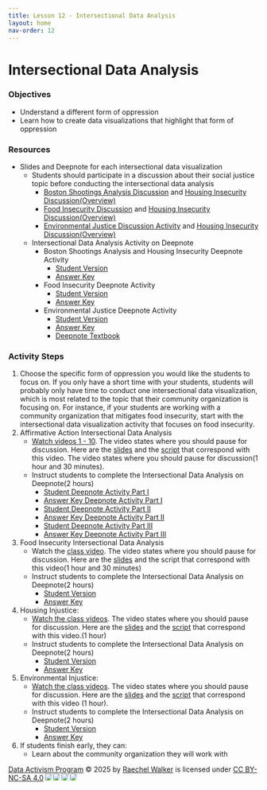 ```yaml
---
title: Lesson 12 - Intersectional Data Analysis
layout: home
nav-order: 12
---
```


<script>
  if (localStorage.getItem("formFilled") !== "true") {
    window.location.href = "/";
  }
</script>


# Intersectional Data Analysis

### Objectives
- Understand a different form of oppression
- Learn how to create data visualizations that highlight that form of oppression

### Resources
- Slides and Deepnote for each intersectional data visualization
    - Students should participate in a discussion about their social justice topic before conducting the intersectional data analysis
        - <a href = "https://drive.google.com/file/d/1tmrOHszJBB2jpq5rsxJtV6W2rSoPtnPu/view?usp=drive_link">Boston Shootings Analysis Discussion</a> and <a href = "https://drive.google.com/file/d/1duKjhwtL7z7chP5ATJjOa882JGdGq3gU/view?usp=drive_link">Housing Insecurity Discussion(Overview)</a> 
        - <a href = "https://drive.google.com/file/d/1KVtEmIYiCTF9DbpFIr89jly0a0GJlyT8/view?usp=drive_link">Food Insecurity Discussion</a> and <a href = "https://drive.google.com/file/d/1duKjhwtL7z7chP5ATJjOa882JGdGq3gU/view?usp=drive_link">Housing Insecurity Discussion(Overview)</a>  
        - <a href = "https://drive.google.com/file/d/1IzTflXfUF2HDNCjSAfjlZsF4ooTWxvvZ/view?usp=drive_link">Environmental Justice Discussion Activity</a> and <a href = "https://drive.google.com/file/d/1duKjhwtL7z7chP5ATJjOa882JGdGq3gU/view?usp=drive_link">Housing Insecurity Discussion(Overview)</a> 
    - Intersectional Data Analysis Activity on Deepnote
        - Boston Shootings Analysis and Housing Insecurity Deepnote Activity
            - <a href = "https://deepnote.com/workspace/zyalcin-d4764c78-fb2a-417d-90ee-605c831cfba9/project/BostonShootingsAnalysis-for-Students-a4f7b167-5df3-4584-b2d4-b3e54f27c4b2/notebook/Boston%252520Shootings%252520-a307cc6d65b246d8befb3b98195a57f5">Student Version</a>
            - <a href = "https://deepnote.com/workspace/zyalcin-d4764c78-fb2a-417d-90ee-605c831cfba9/project/BostonShootingsAnalysis-Answer-key-80bfb82e-c848-4aca-9f34-ca6d080a4780/notebook/Boston%252520Shootings%252520-da9bb6712c9f482d9f162ce6b1f3f5ea">Answer Key</a>
        - Food Insecurity Deepnote Activity
            - <a href = "https://deepnote.com/workspace/sophias-workspace-083b57d7-2852-4c49-9869-ce86dcee3cdb/project/Student-Version-Analyzing-Food-Accessibility-in-Cambridge-MA-0510b53c-6124-44a4-90a8-bdc63c10e9aa/notebook/notebook-8e62ea5e32064eaeac841e5d8bcd9176">Student Version</a>
            - <a href = "https://deepnote.com/workspace/sophias-workspace-083b57d7-2852-4c49-9869-ce86dcee3cdb/project/Answer-Key-Food-Accessibility-in-Cambridge-MA-d73c099d-2be2-423c-9783-a7deeca58466/">Answer Key</a>
        - Environmental Justice Deepnote Activity
            - <a href = "https://deepnote.com/workspace/Data%252520Analysis-5eb28d0c-d74e-49ca-9303-14c553cb1cc7/project/Environmental-Activism-Duplicate-9ca57868-d64f-4795-84b4-c443ee6dac90/notebook/Analyzing%252520Environmental%252520Injustice%252520in%252520the%252520Boston-Area-StudentVersion-3dd827fe0fa74c9b916b5c353978a5ea">Student Version</a>
            - <a href = "https://deepnote.com/workspace/raechel-walker-5f09-b6ac8a54-6502-4dfc-9107-b6e9c1e3c323/project/Environmental-Activism-Duplicate-Duplicate-642117c0-b8d6-40f7-9582-0caa8a5e3eee/notebook/Most%252520Recent:Analyzing%252520Environmental%252520Injustice%252520in%252520the%252520Boston-Area-Answer%252520Key-0fe29bad03d147b98783b976e75a67bd">Answer Key</a>
            - <a href = "https://deepnote.com/workspace/random_name-3467efb7-1083-4442-ae55-95ed4d24ef8e/project/Functions-for-Intersectional-Data-Analysis-0d64eb80-6aae-49c6-a70f-d2452a380ee3/notebook/Data%252520Activism%252520Textbook-b5b9dd834ded4d88857b6d8b8d3b33e2">Deepnote Textbook</a>

### Activity Steps

1. Choose the specific form of oppression you would like the students to focus on. If you only have a short time with your students, students will probably only have time to conduct one intersectional data visualization, which is most related to the topic that their community organization is focusing on. For instance, if your students are working with a community organization that mitigates food insecurity, start with the intersectional data visualization activity that focuses on food insecurity.
2. Affirmative Action Intersectional Data Analysis
    - <a href = "https://drive.google.com/file/d/1XUk_JBN4xsR8wvku8vd6h1S1w2tGfqvZ/view?usp=drive_link">Watch videos 1 - 10</a>. The video states where you should pause for discussion.  Here are the <a href = "https://drive.google.com/file/d/15iAcP1uYWE9fqEZKIgsB70KbsQ4n4CK_/view?usp=drive_link">slides</a> and the <a href = "https://docs.google.com/document/d/14jw3dJiySj_yMnbOjIeWL1c2MyEeHFcOFBOXEcZBOR4/edit?tab=t.0">script</a> that correspond with this video.  The video states where you should pause for discussion(1 hour and 30 minutes). 
    - Instruct students to complete the Intersectional Data Analysis on Deepnote(2 hours)
        - <a href = "https://deepnote.com/workspace/media-lab-7b3bfd3f-e5db-4409-9dbf-6ff83ea4c293/project/College-Admittance-Intersectional-Analysis-Part-I-8fc98df9-6b9b-4dc3-a449-86f74c20741f/notebook/notebook-c5923ba2051c492eb370937f53422b71">Student Deepnote Activity Part I</a>
        - <a href = "https://deepnote.com/workspace/media-lab-7b3bfd3f-e5db-4409-9dbf-6ff83ea4c293/project/Answer-Key-Day-of-AI-College-Admittance-Intersectional-Analysis-Part-I-fcaf9fb9-1d69-4d72-a70c-e8d0110cfb86//notebook.ipynb">Answer Key Deepnote Activity Part I</a>
        - <a href = "https://deepnote.com/workspace/media-lab-7b3bfd3f-e5db-4409-9dbf-6ff83ea4c293/project/College-Admittance-Intersectional-Analysis-Part-II-c331255e-58cf-4fa5-a9bb-d9bd692b381b//notebook.ipynb">Student Deepnote Activity Part II</a>
        - <a href = "https://deepnote.com/workspace/media-lab-7b3bfd3f-e5db-4409-9dbf-6ff83ea4c293/project/Answer-Key-College-Admittance-Intersectional-Analysis-Part-II-90243812-d614-47d5-b0e7-0e8980b2c854//notebook.ipynb">Answer Key Deepnote Activity Part II</a>
        - <a href = "https://deepnote.com/workspace/media-lab-7b3bfd3f-e5db-4409-9dbf-6ff83ea4c293/project/College-Admittance-Intersectional-Analysis-Part-III-10ca4860-9f41-479c-8950-2fc38d7918a1//notebook.ipynb">Student Deepnote Activity Part III</a>
        - <a href = "https://deepnote.com/workspace/media-lab-7b3bfd3f-e5db-4409-9dbf-6ff83ea4c293/project/Answer-Key-College-Admittance-Intersectional-Analysis-Part-III-aa98f225-ff3e-462f-bd19-25f719074b6f//notebook.ipynb">Answer Key Deepnote Activity Part III</a>
3. Food Insecurity Intersectional Data Analysis
    - Watch the <a href = "https://drive.google.com/file/d/1XUk_JBN4xsR8wvku8vd6h1S1w2tGfqvZ/view?usp=drive_link">class video</a>. The video states where you should pause for discussion.  Here are the <a href = "https://drive.google.com/file/d/1KVtEmIYiCTF9DbpFIr89jly0a0GJlyT8/view?usp=drive_link">slides</a> and the script that correspond with this video(1 hour and 30 minutes) 
    - Instruct students to complete the Intersectional Data Analysis on Deepnote(2 hours) 
        - <a href = "https://deepnote.com/workspace/zyalcin-d4764c78-fb2a-417d-90ee-605c831cfba9/project/BostonShootingsAnalysis-for-Students-a4f7b167-5df3-4584-b2d4-b3e54f27c4b2/notebook/Boston%252520Shootings%252520-a307cc6d65b246d8befb3b98195a57f5">Student Version</a>
        - <a href = "https://deepnote.com/workspace/sophias-workspace-083b57d7-2852-4c49-9869-ce86dcee3cdb/project/Answer-Key-Food-Accessibility-in-Cambridge-MA-d73c099d-2be2-423c-9783-a7deeca58466/">Answer Key</a>
4. Housing Injustice:
    - <a href = "https://drive.google.com/file/d/1XUk_JBN4xsR8wvku8vd6h1S1w2tGfqvZ/view?usp=drive_link">Watch the class videos</a>. The video states where you should pause for discussion.  Here are the <a href = "https://drive.google.com/file/d/1duKjhwtL7z7chP5ATJjOa882JGdGq3gU/view?usp=drive_link">slides</a> and the <a href = "https://docs.google.com/document/d/1N3OKDvtwOyH_TNCkb8OcWMtySWWC_fzTt7OdGffVOAo/edit?tab=t.0">script</a> that correspond with this video.(1 hour) 
    - Instruct students to complete the Intersectional Data Analysis on Deepnote(2 hours) 
        - <a href = "https://deepnote.com/workspace/zyalcin-d4764c78-fb2a-417d-90ee-605c831cfba9/project/BostonShootingsAnalysis-for-Students-a4f7b167-5df3-4584-b2d4-b3e54f27c4b2/notebook/Boston%252520Shootings%252520-a307cc6d65b246d8befb3b98195a57f5">Student Version</a>
        - <a href = "https://deepnote.com/workspace/zyalcin-d4764c78-fb2a-417d-90ee-605c831cfba9/project/BostonShootingsAnalysis-Answer-key-80bfb82e-c848-4aca-9f34-ca6d080a4780/notebook/Boston%252520Shootings%252520-da9bb6712c9f482d9f162ce6b1f3f5ea">Answer Key</a>
5. Environmental Injustice:
    - <a href = "https://drive.google.com/file/d/1XUk_JBN4xsR8wvku8vd6h1S1w2tGfqvZ/view?usp=drive_link">Watch the class videos</a>. The video states where you should pause for discussion.  Here are the <a href = "https://drive.google.com/file/d/1IzTflXfUF2HDNCjSAfjlZsF4ooTWxvvZ/view?usp=drive_link">slides</a> and the <a href = "https://docs.google.com/document/d/1orVKjd5Qkr-WZKdwS5Tt6PQWugHVdZbK0o0YAhqKMZI/edit?tab=t.0">script</a> that correspond with this video (1 hour). 
    - Instruct students to complete the Intersectional Data Analysis on Deepnote(2 hours) 
        - <a href = "https://deepnote.com/workspace/zyalcin-d4764c78-fb2a-417d-90ee-605c831cfba9/project/BostonShootingsAnalysis-for-Students-a4f7b167-5df3-4584-b2d4-b3e54f27c4b2/notebook/Boston%252520Shootings%252520-a307cc6d65b246d8befb3b98195a57f5">Student Version</a>
        - <a href = "https://deepnote.com/workspace/zyalcin-d4764c78-fb2a-417d-90ee-605c831cfba9/project/BostonShootingsAnalysis-Answer-key-80bfb82e-c848-4aca-9f34-ca6d080a4780/notebook/Boston%252520Shootings%252520-da9bb6712c9f482d9f162ce6b1f3f5ea">Answer Key</a>
6. If students finish early, they can: 
    - Learn about the community organization they will work with






<a href="https://creativecommons.org">Data Activism Program</a> © 2025 by <a href="https://creativecommons.org">Raechel Walker</a> is licensed under <a href="https://creativecommons.org/licenses/by-nc-sa/4.0/">CC BY-NC-SA 4.0</a><img src="https://mirrors.creativecommons.org/presskit/icons/cc.svg" style="max-width: 1em;max-height:1em;margin-left: .2em;"><img src="https://mirrors.creativecommons.org/presskit/icons/by.svg" style="max-width: 1em;max-height:1em;margin-left: .2em;"><img src="https://mirrors.creativecommons.org/presskit/icons/nc.svg" style="max-width: 1em;max-height:1em;margin-left: .2em;"><img src="https://mirrors.creativecommons.org/presskit/icons/sa.svg" style="max-width: 1em;max-height:1em;margin-left: .2em;">